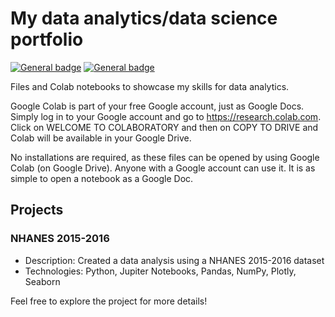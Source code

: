 # My data analytics/data science portfolio
[![General badge](https://img.shields.io/badge/lang-en-blue.svg)](https://github.com/pyloriBoi/portfolio/blob/main/README.md) [![General badge](https://img.shields.io/badge/lang-es-red.svg)](https://github.com/pyloriBoi/portfolio/blob/main/README.es.md)

Files and Colab notebooks to showcase my skills for data analytics.

Google Colab is part of your free Google account, just as Google Docs.  Simply log in to your Google account and go to https://research.colab.com.  Click on WELCOME TO COLABORATORY and then on COPY TO DRIVE and Colab will be available in your Google Drive. 

No installations are required, as these files can be opened by using Google Colab (on Google Drive). Anyone with a Google account can use it. It is as simple to open a notebook as a Google Doc.

## Projects

### NHANES 2015-2016

- Description: Created a data analysis using a NHANES 2015-2016 dataset
- Technologies: Python, Jupiter Notebooks, Pandas, NumPy, Plotly, Seaborn

Feel free to explore the project for more details!
